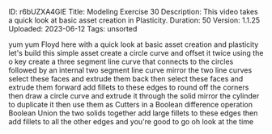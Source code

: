ID: r6bUZXA4GIE
Title: Modeling Exercise 30
Description: This video takes a quick look at basic asset creation in Plasticity.
Duration: 50
Version: 1.1.25
Uploaded: 2023-06-12
Tags: unsorted

yum yum Floyd here with a quick look at
basic asset creation and plasticity
let's build this simple asset create a
circle curve and offset it twice using
the o key
create a three segment line curve that
connects to the circles followed by an
internal two segment line curve
mirror the two line curves select these
faces and extrude them back then select
these faces and extrude them forward add
fillets to these edges to round off the
corners then draw a circle curve and
extrude it through the solid
mirror the cylinder to duplicate it then
use them as Cutters in a Boolean
difference operation Boolean Union the
two solids together add large fillets to
these edges then add fillets to all the
other edges and you're good to go
oh look at the time
